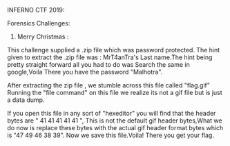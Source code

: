 INFERNO CTF 2019:

Forensics Challenges:

1. Merry Christmas :

This challenge supplied a .zip file which was password protected. The hint given to extract the .zip file was : MrT4anTra's Last name.The hint being pretty straight forward all you had to do was Search the same in google,Voila There you have the password "Malhotra". 

After extracting the zip file , we stumble across this file called "flag.gif"
Running the "file command" on this file we realize its not a gif file but is just a data dump.

If you open this file in any sort of "hexeditor" you will find that the header bytes are " 41 41 41 41 41 ", This is not the default gif header bytes,What we do now is replace these bytes with the actual gif header format bytes which is "47 49 46 38 39". Now we save this file.Voila! There you get your flag.



